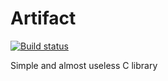# Artifact

[![Build status](https://ci.appveyor.com/api/projects/status/t06oyfug07ch9u9b/branch/master?svg=true)](https://ci.appveyor.com/project/evpobr/artifact/branch/master)

Simple and almost useless C library

